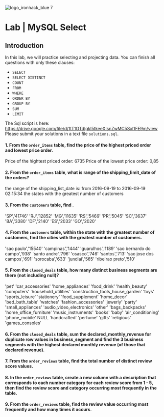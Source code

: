 ![logo_ironhack_blue 7](https://user-images.githubusercontent.com/23629340/40541063-a07a0a8a-601a-11e8-91b5-2f13e4e6b441.png)
# Lab | MySQL Select

## Introduction

 In this lab, we will practice selecting and projecting data. You can finish all questions with only these clauses:
- `SELECT`
- `SELECT DISTINCT`
- `COUNT`
- `FROM`
- `WHERE`
- `ORDER BY`
- `GROUP BY`
- `SUM`
- `LIMIT`

The Sql script is here: https://drive.google.com/file/d/1tT1OTdIgkI5tkeeXIsnZwMC5SxI1FE9m/view
Please submit your solutions in a text file `solutions.sql`.

#### 1. From the `order_items` table, find the price of the highest priced order and lowest price order.

Price of the hightest priced order: 6735
Price of the lowest price order: 0,85

#### 2. From the `order_items` table, what is range of the shipping_limit_date of the orders?

the range of the shipping_list_date is: from 2016-09-19  to 2016-09-19 02:15:34
the states with the greatest number of customers
#### 3. From the `customers` table, find .

'SP','41746'
'RJ','12852'
'MG','11635'
'RS','5466'
'PR','5045'
'SC','3637'
'BA','3380'
'DF','2140'
'ES','2033'
'GO','2020'


#### 4. From the `customers` table, within the state with the greatest number of customers, find the cities with the greatest number of customers.

'sao paulo','15540'
'campinas','1444'
'guarulhos','1189'
'sao bernardo do campo','938'
'santo andre','796'
'osasco','746'
'santos','713'
'sao jose dos campos','691'
'sorocaba','633'
'jundiai','565'
'ribeirao preto','510'


#### 5. From the `closed_deals` table, how many distinct business segments are there (not including null)?

'pet'
'car_accessories'
'home_appliances'
'food_drink'
'health_beauty'
'computers'
'household_utilities'
'construction_tools_house_garden'
'toys'
'sports_leisure'
'stationery'
'food_supplement'
'home_decor'
'bed_bath_table'
'watches'
'fashion_accessories'
'jewerly'
'party'
'small_appliances'
'audio_video_electronics'
'other'
'bags_backpacks'
'home_office_furniture'
'music_instruments'
'books'
'baby'
'air_conditioning'
'phone_mobile'
NULL
'handcrafted'
'perfume'
'gifts'
'religious'
'games_consoles'


#### 6. From the `closed_deals` table, sum the declared_monthly_revenue for duplicate row values in business_segment and find the 3 business segments with the highest declared monthly revenue (of those that declared revenue).


#### 7. From the `order_reviews` table, find the total number of distinct review score values.



#### 8. In the `order_reviews` table, create a new column with a description that corresponds to each number category for each review score from 1 - 5, then find the review score and category occurring most frequently in the table.


#### 9. From the `order_reviews` table, find the review value occurring most frequently and how many times it occurs.

